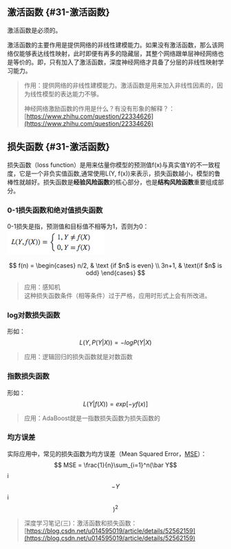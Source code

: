 ## 激活函数 {#31-激活函数}

激活函数是必须的。

激活函数的主要作用是提供网络的非线性建模能力。如果没有激活函数，那么该网络仅能够表达线性映射，此时即便有再多的隐藏层，其整个网络跟单层神经网络也是等价的。即，只有加入了激活函数，深度神经网络才具备了分层的非线性映射学习能力。

> 作用：提供网络的非线性建模能力。激活函数是用来加入非线性因素的，因为线性模型的表达能力不够。
>
> 神经网络激励函数的作用是什么？有没有形象的解释？：[https://www.zhihu.com/question/22334626](https://www.zhihu.com/question/22334626)

## 损失函数 {#31-激活函数}

损失函数（loss function）是用来估量你模型的预测值f\(x\)与真实值Y的不一致程度，它是一个非负实值函数,通常使用L\(Y, f\(x\)\)来表示，损失函数越小，模型的鲁棒性就越好。损失函数是**经验风险函数**的核心部分，也是**结构风险函数**重要组成部分。

### **0-1损失函数和绝对值损失函数**

0-1损失是指，预测值和目标值不相等为1，否则为0：  
![](/assets/import-2018年06月04日21:00:01.png)  

$$ f(n) = \begin{cases} n/2, & \text {if $n$ is even} \\ 3n+1, & \text{if $n$ is odd} \end{cases} $$

> 应用：感知机  
> 这种损失函数条件（相等条件）过于严格，应用时形式上会有所改进。

### log对数损失函数

形如：  
$$ L(Y,P(Y|X)) = -logP(Y|X) $$

> 应用：逻辑回归的损失函数就是对数函数

### 指数损失函数

形如：  
$$ L(Y|f(X))=exp[−yf(x)] $$

> 应用：AdaBoost就是一指数损失函数为损失函数的

### 均方误差

实际应用中，常见的损失函数为均方误差（Mean Squared Error，[MSE](https://en.wikipedia.org/wiki/Mean_squared_error)）：  
$$ MSE = \frac{1}{n}\sum_{i=1}^n(\bar Y$$i$$ - Y$$i$$)^2   $$

> 深度学习笔记\(三\)：激活函数和损失函数：[https://blog.csdn.net/u014595019/article/details/52562159](https://blog.csdn.net/u014595019/article/details/52562159)




